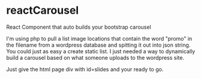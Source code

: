 # reactCarousel
React Component that auto builds your bootstrap carousel

I'm using php to pull a list image locations that contain the word "promo" in the
filename from a wordpress database and spitting it out into json string.
You could just as easy a create static list.  I just needed a way to dynamically
build a carousel based on what someone uploads to the wordpress site.

Just give the html page div with id=slides and your ready to go.
